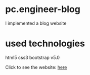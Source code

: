 # pc.engineer-blog
I implemented a blog website

# used technologies
html5 css3 bootstrap v5.0

Click to see the website:  [here](https://zbetulaltundal.github.io/pc.engineer-blog/)
